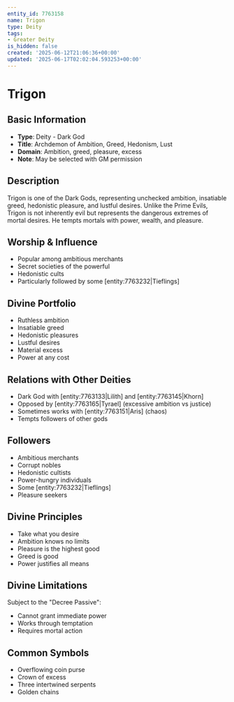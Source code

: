 ```yaml
---
entity_id: 7763158
name: Trigon
type: Deity
tags:
- Greater Deity
is_hidden: false
created: '2025-06-12T21:06:36+00:00'
updated: '2025-06-17T02:02:04.593253+00:00'
---
```


# Trigon

## Basic Information

- **Type**: Deity - Dark God
- **Title**: Archdemon of Ambition, Greed, Hedonism, Lust
- **Domain**: Ambition, greed, pleasure, excess
- **Note**: May be selected with GM permission

## Description

Trigon is one of the Dark Gods, representing unchecked ambition, insatiable greed, hedonistic pleasure, and lustful desires. Unlike the Prime Evils, Trigon is not inherently evil but represents the dangerous extremes of mortal desires. He tempts mortals with power, wealth, and pleasure.

## Worship & Influence

- Popular among ambitious merchants
- Secret societies of the powerful
- Hedonistic cults
- Particularly followed by some [entity:7763232|Tieflings]

## Divine Portfolio

- Ruthless ambition
- Insatiable greed
- Hedonistic pleasures
- Lustful desires
- Material excess
- Power at any cost

## Relations with Other Deities

- Dark God with [entity:7763133|Lilith] and [entity:7763145|Khorn]
- Opposed by [entity:7763165|Tyrael] (excessive ambition vs justice)
- Sometimes works with [entity:7763151|Aris] (chaos)
- Tempts followers of other gods

## Followers

- Ambitious merchants
- Corrupt nobles
- Hedonistic cultists
- Power-hungry individuals
- Some [entity:7763232|Tieflings]
- Pleasure seekers

## Divine Principles

- Take what you desire
- Ambition knows no limits
- Pleasure is the highest good
- Greed is good
- Power justifies all means

## Divine Limitations

Subject to the "Decree Passive":

- Cannot grant immediate power
- Works through temptation
- Requires mortal action

## Common Symbols

- Overflowing coin purse
- Crown of excess
- Three intertwined serpents
- Golden chains